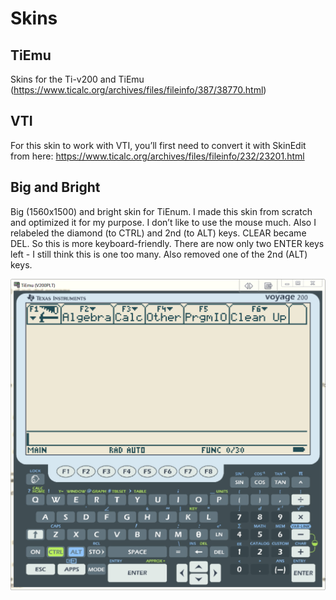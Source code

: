 # Skins

## TiEmu
Skins for the Ti-v200 and TiEmu (https://www.ticalc.org/archives/files/fileinfo/387/38770.html)

## VTI
For this skin to work with VTI, you’ll first need to convert it with SkinEdit from here: https://www.ticalc.org/archives/files/fileinfo/232/23201.html


## Big and Bright
Big (1560x1500) and bright skin for TiEnum.
I made this skin from scratch and optimized it for my purpose. I don’t like to use the mouse much.
Also I relabeled the diamond (to CTRL) and 2nd (to ALT) keys. CLEAR became DEL. So this is more keyboard-friendly. There are now only two ENTER keys left - I still think this is one too many. Also removed one of the 2nd (ALT) keys.

![bigandbright](https://github.com/foreachthing/skins/blob/master/bright%20and%20big/tiv200brightbig1.PNG)

